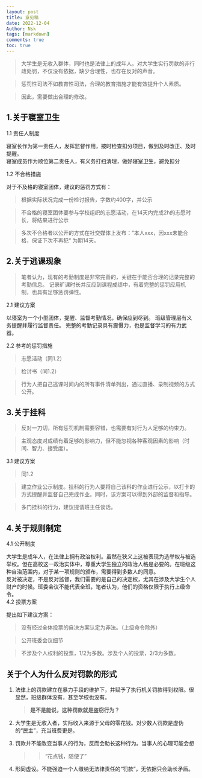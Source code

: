```yaml
---
layout: post
title: 意见稿
date: 2022-12-04
Author: Nsk 
tags: [markdown]
comments: true
toc: true
---
```

> 大学生是无收入群体，同时也是法律上的成年人。对大学生实行罚款的非行政处罚，不仅没有依据，缺少合理性，也存在反对的声音。

>惩罚性司法不如教育性司法，合理的教育措施才能有效提升个人素质。

>因此，需要做出合理的修改。

## 1.关于寝室卫生

1.1  责任人制度

寝室长作为第一责任人，发挥监督作用，按时检查扣分项目，做到及时改正、及时提醒。<br>
寝室成员作为顺位第二责任人，有义务打扫清理，做好寝室卫生，避免扣分<br>

1.2 不合格措施

对于不及格的寝室团体，建议的惩罚方式有：<br>

>根据实际状况完成一份检讨报告，字数约400字，并公示<br>

>不合格的寝室团体要参与学校组织的志愿活动，在14天内完成2h的志愿时长，将结果进行公示<br>

>多次不合格者以公开的方式在社交媒体上发布：”本人xxx，因xxx未能合格，保证下次不再犯“ 为期14天。

## 2.关于逃课现象
>笔者认为，现有的考勤制度是非常完善的，关键在于能否合理的记录完整的考勤信息。
>记录旷课时长并反应到课程成绩中，有着完整的惩罚应用机制，也具有足够惩罚弹性。

2.1 建议方案

以寝室为一个小型团体，提醒、监督考勤情况，确保应到尽到。
班级管理层有义务提醒并履行监督责任。
完整的考勤记录具有震慑力，也是监督学习的有力武器。

2.2 参考的惩罚措施

 >志愿活动（同1.2）
 
 >检讨书（同1.2）
 
 >行为人把自己逃课时间内的所有事件清单列出，通过直播、录制视频的方式公开。

## 3.关于挂科
>反对一刀切，所有惩罚机制需要容错，也需要有对行为人足够的约束力。

>主观态度对成绩有着足够的影响力，但不能忽视各种客观因素的影响（时间、智力、接受度）。

3.1 建议方案

>同1.2

>建立作业公示制度。挂科的行为人要将自己该科的作业进行公示，以打卡的方式提醒并监督自己完成作业。同时，该方案可以得到外部的监督和指导。

>多门挂科的行为，建议提请班主任谈话。 

## 4.关于规则制定

4.1 公开制度

大学生是成年人，在法律上拥有政治权利。虽然在狭义上这被表现为选举权与被选举权。但在高校这一政治实体中，尊重大学生独立的政治人格是必要的。在班级这种自治范围内，对于某一项规则的颁布，需要得到多数人的同意。<br>
反对被决定，不是反对监督，我们需要的是自己的决定权，尤其在涉及大学生个人财产的时候。班委会议不能代表全班，笔者认为，他们的资格仅限于执行上级命令。<br>
4.2  投票方案

提出如下建议方案：
>没有经过全体投票的自决方案认定为非法。（上级命令除外）

>公开班委会议细节

>不涉及个人权利的投票，1/2为多数。涉及个人的投票，2/3为多数。

## 关于个人为什么反对罚款的形式

1. 法律上的罚款建立在暴力手段的维护下，并赋予了执行机关罚款得到权限。很显然，班级群体没有，甚至学校也没有。
    > **是不是能说，这种罚款就是盗窃行为？**

2. 大学生是无收入者，实际收入来源于父母的零花钱。对少数人罚款是虚伪的“民主”，充当班费更是。
3. 罚款并不能改变当事人的行为，反而会助长这种行为。当事人的心理可能会想
    >>“花点钱，随便了”

4. 形同虚设。不能强迫一个人缴纳无法律责任的“罚款”，无依据只会助长矛盾。
